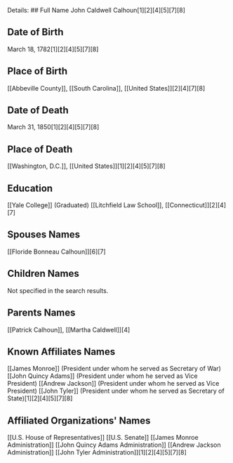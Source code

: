 Details: ## Full Name
John Caldwell Calhoun[1][2][4][5][7][8]

## Date of Birth
March 18, 1782[1][2][4][5][7][8]

## Place of Birth
[[Abbeville County]], [[South Carolina]], [[United States]][2][4][7][8]

## Date of Death
March 31, 1850[1][2][4][5][7][8]

## Place of Death
[[Washington, D.C.]], [[United States]][1][2][4][5][7][8]

## Education
[[Yale College]] (Graduated)
[[Litchfield Law School]], [[Connecticut]][2][4][7]

## Spouses Names
[[Floride Bonneau Calhoun]][6][7]

## Children Names
Not specified in the search results.

## Parents Names
[[Patrick Calhoun]], [[Martha Caldwell]][4]

## Known Affiliates Names
[[James Monroe]] (President under whom he served as Secretary of War)
[[John Quincy Adams]] (President under whom he served as Vice President)
[[Andrew Jackson]] (President under whom he served as Vice President)
[[John Tyler]] (President under whom he served as Secretary of State)[1][2][4][5][7][8]

## Affiliated Organizations' Names
[[U.S. House of Representatives]]
[[U.S. Senate]]
[[James Monroe Administration]]
[[John Quincy Adams Administration]]
[[Andrew Jackson Administration]]
[[John Tyler Administration]][1][2][4][5][7][8]

